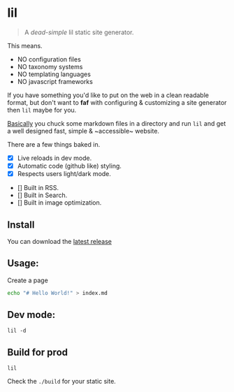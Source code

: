 # lil

> A *dead-simple* lil static site generator.

This means.

* NO configuration files
* NO taxonomy systems
* NO templating languages
* NO javascript frameworks

If you have something you'd like to put on the web in a clean readable format, but don't want to **faf** with configuring & customizing a site generator then `lil` maybe for you.

[Basically](Basically) you chuck some markdown files in a directory and run `lil` and get a well designed fast, simple & ~accessible~ website.

There are a few things baked in.

- [x] Live reloads in dev mode.
- [x] Automatic code (github like) styling.
- [x] Respects users light/dark mode.
- [] Built in RSS.
- [] Built in Search.
- [] Built in image optimization.

## Install

You can download the [latest release](https://github.com/hobochild/lil/releases)

## Usage:

Create a page

```bash
echo "# Hello World!" > index.md
```

## Dev mode:

```
lil -d
```

## Build for prod

```
lil
```

Check the `./build` for your static site.
